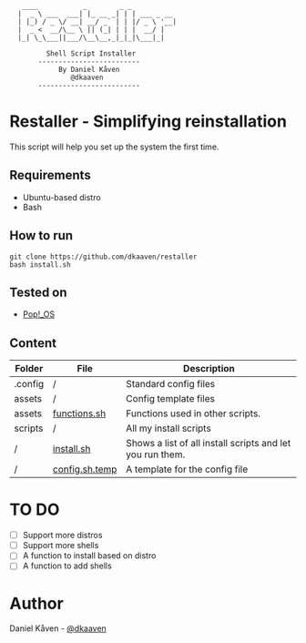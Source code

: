 ```
   ____           _        _ _           
  |  _ \ ___  ___| |_ __ _| | | ___ _ __ 
  | |_) / _ \/ __| __/ _` | | |/ _ \ '__|
  |  _ <  __/\__ \ || (_| | | |  __/ |   
  |_| \_\___||___/\__\__,_|_|_|\___|_|   

         Shell Script Installer
       -------------------------
            By Daniel Kåven
               @dkaaven
       -------------------------
```
# Restaller - Simplifying reinstallation

This script will help you set up the system the first time.

## Requirements
* Ubuntu-based distro
* Bash


## How to run
```
git clone https://github.com/dkaaven/restaller
bash install.sh

```

## Tested on
* [Pop!_OS](https://system76.com/pop/)

## Content
| Folder | File | Description |
|---|---|---|
| .config| / | Standard config files |
| assets | / | Config template files |
| assets | [functions.sh](assets/functions.sh) | Functions used in other scripts.  |
| scripts | / | All my install scripts |
| / | [install.sh](install.sh) | Shows a list of all install scripts and let you run them. |
| / | [config.sh.temp](config.sh.temp) | A template for the config file |

# TO DO
- [ ] Support more distros
- [ ] Support more shells
- [ ] A function to install based on distro
- [ ] A function to add shells

# Author
Daniel Kåven - [@dkaaven](https://github.com/dkaaven)